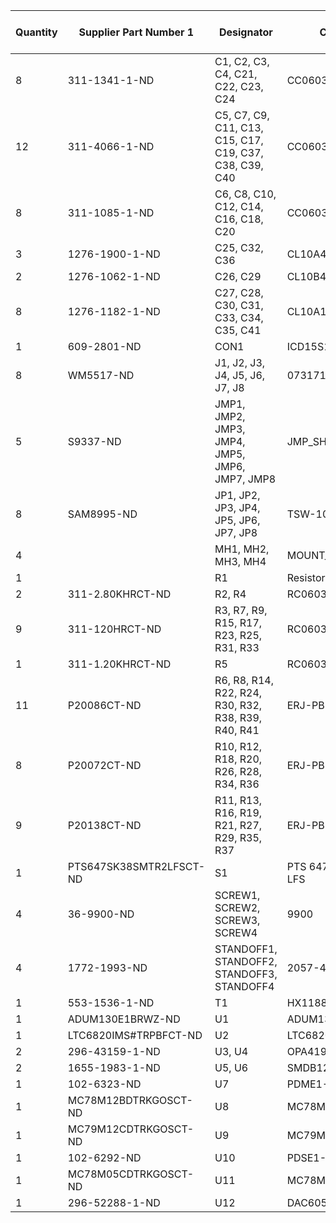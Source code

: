 |Quantity|Supplier Part Number 1|Designator|Comment|Value|Supplier Order Qty 1|
|-|-|-|-|-|-|
|8|311-1341-1-ND|C1, C2, C3, C4, C21, C22, C23, C24|CC0603KRX7R8BB104|0.1uF|80|
|12|311-4066-1-ND|C5, C7, C9, C11, C13, C15, C17, C19, C37, C38, C39, C40|CC0603KRX7R7BB184|0.18uF|120|
|8|311-1085-1-ND|C6, C8, C10, C12, C14, C16, C18, C20|CC0603KRX7R9BB103|10nF|80|
|3|1276-1900-1-ND|C25, C32, C36|CL10A475KA8NQNC|4.7uF|30|
|2|1276-1062-1-ND|C26, C29|CL10B474KO8NNNC|0.47uF|20|
|8|1276-1182-1-ND|C27, C28, C30, C31, C33, C34, C35, C41|CL10A105KP8NNNC|1uF|80|
|1|609-2801-ND|CON1|ICD15S13E6GX00LF| |10|
|8|WM5517-ND|J1, J2, J3, J4, J5, J6, J7, J8|0731711900| |80|
|5|S9337-ND|JMP1, JMP2, JMP3, JMP4, JMP5, JMP6, JMP7, JMP8|JMP_SHORT| |80|
|8|SAM8995-ND|JP1, JP2, JP3, JP4, JP5, JP6, JP7, JP8|TSW-103-07-F-S| |80|
|4| |MH1, MH2, MH3, MH4|MOUNT_HOLE| | |
|1| |R1|Resistor|DNP| |
|2|311-2.80KHRCT-ND|R2, R4|RC0603FR-072K8L|2.8K|20|
|9|311-120HRCT-ND|R3, R7, R9, R15, R17, R23, R25, R31, R33|RC0603FR-07120RL|120|90|
|1|311-1.20KHRCT-ND|R5|RC0603FR-071K2L|1.2K|10|
|11|P20086CT-ND|R6, R8, R14, R22, R24, R30, R32, R38, R39, R40, R41|ERJ-PB3B1002V|10K|110|
|8|P20072CT-ND|R10, R12, R18, R20, R26, R28, R34, R36|ERJ-PB3B7501V|7.5K|80|
|9|P20138CT-ND|R11, R13, R16, R19, R21, R27, R29, R35, R37|ERJ-PB3B3002V|30K|90|
|1|PTS647SK38SMTR2LFSCT-ND|S1|PTS 647 SK38 SMTR2 LFS| |10|
|4|36-9900-ND|SCREW1, SCREW2, SCREW3, SCREW4|9900| |40|
|4|1772-1993-ND|STANDOFF1, STANDOFF2, STANDOFF3, STANDOFF4|2057-440-AL-7| |40|
|1|553-1536-1-ND|T1|HX1188NLT| |10|
|1|ADUM130E1BRWZ-ND|U1|ADUM130E1BRWZ| |10|
|1|LTC6820IMS#TRPBFCT-ND|U2|LTC6820IMS#TRPBF| |10|
|2|296-43159-1-ND|U3, U4|OPA4192IDR| |20|
|2|1655-1983-1-ND|U5, U6|SMDB12CTR| |20|
|1|102-6323-ND|U7|PDME1-S5-D15-S| |10|
|1|MC78M12BDTRKGOSCT-ND|U8|MC78M12BDTRKG| |10|
|1|MC79M12CDTRKGOSCT-ND|U9|MC79M12CDTRKG| |10|
|1|102-6292-ND|U10|PDSE1-S5-S9-S| |10|
|1|MC78M05CDTRKGOSCT-ND|U11|MC78M05CDTRKG| |10|
|1|296-52288-1-ND|U12|DAC60508MCRTET| |10|
